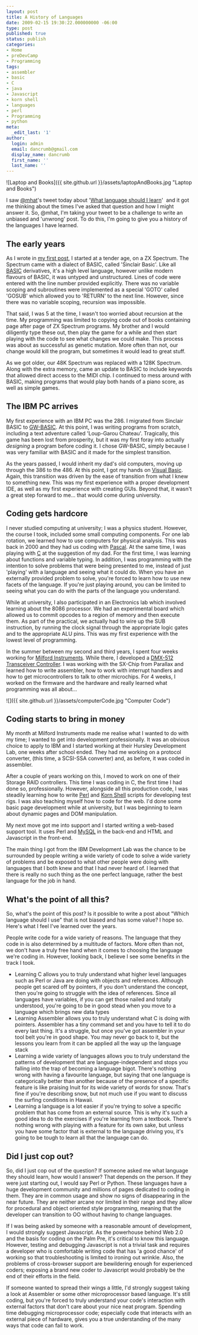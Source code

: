 ```yaml
---
layout: post
title: A History of Languages
date: 2009-02-15 19:30:22.000000000 -06:00
type: post
published: true
status: publish
categories:
- Home
- preDevCamp
- Programming
tags:
- assembler
- basic
- C
- java
- Javascript
- korn shell
- languages
- perl
- Programming
- python
meta:
  _edit_last: '1'
author:
  login: admin
  email: dancrumb@gmail.com
  display_name: dancrumb
  first_name: ''
  last_name: ''
---
```

![Laptop and Books]({{ site.github.url }}/assets/laptopAndBooks.jpg "Laptop and Books")

I saw [@mhat](http://twitter.com/mhat)'s tweet today about '[What language should I learn](http://twitter.com/mhat/status/1212746649)'  and it got me thinking about the times I've asked that question and how I might answer it. So, @mhat, I'm taking your tweet to be a challenge to write an unbiased and 'unwrong' post. To do this, I'm going to give you a history of the languages I have learned.  

## The early years

As I wrote in [my first post](/home/work/2009/01/25/all-geekness-great-and-small.html), I started at a tender age, on a ZX Spectrum. The Spectrum came with a dialect of BASIC, called 'Sinclair Basic'. Like all [BASIC](http://en.wikipedia.org/wiki/BASIC_programming_language) derivatives, it's a high level language, however unlike modern flavours of BASIC, it was untyped and unstructured. Lines of code were entered with the line number provided explicitly. There was no variable scoping and subroutines were implemented as a special 'GOTO' called 'GOSUB' which allowed you to 'RETURN' to the next line. However, since there was no variable scoping, recursion was impossible.

That said, I was 5 at the time, I wasn't too worried about recursion at the time. My programming was limited to copying code out of books containing page after page of ZX Spectrum programs. My brother and I would diligently type these out, then play the game for a while and then start playing with the code to see what changes we could make. This process was about as successful as genetic mutation. More often than not, our change would kill the program, but sometimes it would lead to great stuff.

As we got older, our 48K Spectrum was replaced with a 128K Spectrum. Along with the extra memory, came an update to BASIC to include keywords that allowed direct access to the MIDI chip. I continued to mess around with BASIC, making programs that would play both hands of a piano score, as well as simple games.

## The IBM PC arrives

My first experience with an IBM PC was the 286\. I migrated from Sinclair BASIC to [GW-BASIC](http://en.wikipedia.org/wiki/Microsoft_GW-BASIC_interpreter). At this point, I was writing programs from scratch, including a text adventure called 'Loup-Garou Chateau'. Tragically, this game has been lost from prosperity, but it was my first foray into actually _designing_ a program before coding it. I chose GW-BASIC, simply because I was very familiar with BASIC and it made for the simplest transition.

As the years passed, I would inherit my dad's old computers, moving up through the 386 to the 486\. At this point, I got my hands on [Visual Basic](http://en.wikipedia.org/wiki/Visual_Basic). Again, this transition was driven by the ease of transition from what I knew to something new. This was my first experience with a proper development IDE, as well as my first experience with creating GUIs. Beyond that, it wasn't a great step forward to me... that would come during university.

## Coding gets hardcore

I never studied computing at university; I was a physics student. However, the course I took, included some small computing components. For one lab rotation, we learned how to use computers for physical analysis. This was back in 2000 and they had us coding with [Pascal](http://en.wikipedia.org/wiki/Pascal_(programming_language)). At the same time, I was playing with [C](http://en.wikipedia.org/wiki/C_(programming_language)) at the suggestion of my dad. For the first time, I was learning about functions and variable typing. In addition, I was programming with the intention to solve problems that were being presented to me, instead of just 'playing' with a language and seeing what it could do. When you have an externally provided problem to solve, you're forced to learn how to use new facets of the language. If you're just playing around, you can be limited to seeing what you can do with the parts of the language you understand.

While at university, I also participated in an Electronics lab which involved learning about the 8086 processor. We had an experimental board which allowed us to commit opcodes to a region of memory and then execute them. As part of the practical, we actually had to wire up the SUB instruction, by running the clock signal through the appropriate logic gates and to the appropriate ALU pins. This was my first experience with the lowest level of programming.

In the summer between my second and third years, I spent four weeks working for [Milford Instruments](http://www.milinst.com/). While there, I developed a [DMX-512 Transceiver Controller](http://www.ppmilinst.redcetera.com/shop/DMX/pdf/1_463.pdf). I was working with the SX-Chip from Parallax and learned how to write assembler, how to work with interrupt handlers and how to get microcontrollers to talk to other microchips. For 4 weeks, I worked on the firmware and the hardware and really learned what programming was all about...

![]({{ site.github.url }}/assets/computerCode.jpg "Computer Code")

## Coding starts to bring in money

My month at Milford Instruments made me realise what I wanted to do with my time; I wanted to get into development professionally. It was an obvious choice to apply to IBM and I started working at their Hursley Development Lab, one weeks after school ended. They had me working on a protocol converter, (this time, a SCSI-SSA converter) and, as before, it was coded in assembler.

After a couple of years working on this, I moved to work on one of their Storage RAID controllers. This time I was coding in C, the first time I had done so, professionally. However, alongside all this production code, I was steadily learning how to write [Perl](http://en.wikipedia.org/wiki/Perl) and [Korn Shell](http://en.wikipedia.org/wiki/Korn_shell) scripts for developing test rigs. I was also teaching myself how to code for the web. I'd done some basic page development while at university, but I was beginning to learn about dynamic pages and DOM manipulation.

My next move got me into support and I started writing a web-based support tool. It uses Perl and [MySQL](http://en.wikipedia.org/wiki/MySQL) in the back-end and HTML and Javascript in the front-end.

The main thing I got from the IBM Development Lab was the chance to be surrounded by people writing a wide variety of code to solve a wide variety of problems and be exposed to what other people were doing with languages that I both knew and that I had never heard of. I learned that there is really no such thing as the one perfect language, rather the best language for the job in hand.

## What's the point of all this?

So, what's the point of this post? Is it possible to write a post about "Which language should I use" that is not biased and has some value? I hope so. Here's what I feel I've learned over the years.

People write code for a wide variety of reasons. The language that they code in is also determined by a multitude of factors. More often than not, we don't have a truly free hand when it comes to choosing the language we're coding in. However, looking back, I believe I see some benefits in the track I took.

*   Learning C allows you to truly understand what higher level languages such as Perl or Java are doing with objects and references. Although people get scared off by pointers, if you don't understand the concept, then you're going to struggle with the idea of references. Since all languages have variables, if you can get those nailed and totally understood, you're going to be in good stead when you move to a language which brings new data types
*   Learning Assembler allows you to truly understand what C is doing with pointers. Assembler has a tiny command set and you have to tell it to do every last thing. It's a struggle, but once you've got assembler in your tool belt you're in good shape. You may never go back to it, but the lessons you learn from it can be applied all the way up the language stack
*   Learning a wide variety of languages allows you to truly understand the patterns of development that are language-independent and stops you falling into the trap of becoming a language bigot. There's nothing wrong with having a favourite language, but saying that one language is categorically better than another because of the presence of a specific feature is like praising Inuit for its wide variety of words for snow. That's fine if you're describing snow, but not much use if you want to discuss the surfing conditions in Hawaii.
*   Learning a language is a lot easier if you're trying to solve a specific problem that has come from an external source. This is why it's such a good idea to do the exercises if you're learning from a textbook. There's nothing wrong with playing with a feature for its own sake, but unless you have some factor that is external to the language driving you, it's going to be tough to learn all that the language can do.

## Did I just cop out?

So, did I just cop out of the question? If someone asked me what language they should learn, how would I answer? That depends on the person. If they were just starting out, I would say Perl or Python. These languages have a huge development community and millions of pages dedicated to coding in them. They are in common usage and show no signs of disappearing in the near future. They are neither arcane nor limited in their range and they allow for procedural and object oriented style programming, meaning that the developer can transition to OO without having to change languages.

If I was being asked by someone with a reasonable amount of development, I would strongly suggest Javascript. As the powerhouse behind Web 2.0 and the basis for coding on the Palm Pre, it's critical to know this language. However, testing and debugging Javascript is not a trivial task and requires a developer who is comfortable writing code that has 'a good chance' of working so that troubleshooting is limited to ironing out wrinkle. Also, the problems of cross-browser support are bewildering enough for experienced coders; exposing a brand new coder to Javascript would probably be the end of their efforts in the field.

If someone wanted to spread their wings a little, I'd strongly suggest taking a look at Assembler or some other microprocessor based language. It's still coding, but you're forced to truly understand your code's interaction with external factors that don't care about your nice neat program. Spending time debugging microprocessor code; especially code that interacts with an external piece of hardware, gives you a true understanding of the many ways that code can fail to work.
